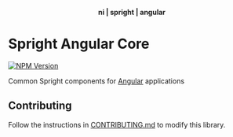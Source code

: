 <div align="center">
    <p><b>ni | spright | angular</b></p>
</div>

# Spright Angular Core

[![NPM Version](https://img.shields.io/npm/v/@ni/spright-angular-core.svg)](https://www.npmjs.com/package/@ni/spright-angular-core)

Common Spright components for [Angular](https://angular.io) applications
## Contributing

Follow the instructions in [CONTRIBUTING.md](/angular-workspace/projects/ni/spright-angular-core/CONTRIBUTING.md) to modify this library.
